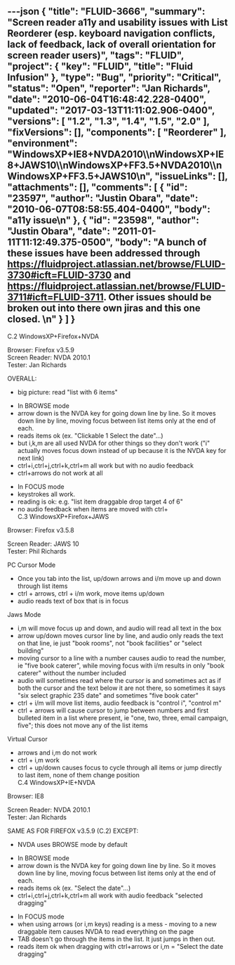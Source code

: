 ---json
{
  "title": "FLUID-3666",
  "summary": "Screen reader a11y and usability issues with List Reorderer (esp. keyboard navigation conflicts, lack of feedback, lack of overall orientation for screen reader users)",
  "tags": "FLUID",
  "project": {
    "key": "FLUID",
    "title": "Fluid Infusion"
  },
  "type": "Bug",
  "priority": "Critical",
  "status": "Open",
  "reporter": "Jan Richards",
  "date": "2010-06-04T16:48:42.228-0400",
  "updated": "2017-03-13T11:11:02.906-0400",
  "versions": [
    "1.2",
    "1.3",
    "1.4",
    "1.5",
    "2.0"
  ],
  "fixVersions": [],
  "components": [
    "Reorderer"
  ],
  "environment": "WindowsXP+IE8+NVDA2010\\\nWindowsXP+IE8+JAWS10\\\nWindowsXP+FF3.5+NVDA2010\\\nWindowsXP+FF3.5+JAWS10\n",
  "issueLinks": [],
  "attachments": [],
  "comments": [
    {
      "id": "23597",
      "author": "Justin Obara",
      "date": "2010-06-07T08:58:55.404-0400",
      "body": "a11y issue\n"
    },
    {
      "id": "23598",
      "author": "Justin Obara",
      "date": "2011-01-11T11:12:49.375-0500",
      "body": "A bunch of these issues have been addressed through <https://fluidproject.atlassian.net/browse/FLUID-3730#icft=FLUID-3730> and <https://fluidproject.atlassian.net/browse/FLUID-3711#icft=FLUID-3711>. Other issues should be broken out into there own jiras and this one closed.&#x20;\n"
    }
  ]
}
---
C.2 WindowsXP+Firefox+NVDA

Browser: Firefox v3.5.9\
Screen Reader: NVDA 2010.1\
Tester: Jan Richards

OVERALL:

* big picture: read "list with 6 items"

- In BROWSE mode
- arrow down is the NVDA key for going down line by line. So it moves down line by line, moving focus between list items only at the end of each.
- reads items ok (ex. "Clickable 1 Select the date"...)
- but i,k,m are all used NVDA for other things so they don't work ("i" actually moves focus down instead of up because it is the NVDA key for next link)
- ctrl+i,ctrl+j,ctrl+k,ctrl+m all work but with no audio feedback
- ctrl+arrows do not work at all

* In FOCUS mode
* keystrokes all work.
* reading is ok: e.g. "list item draggable drop target 4 of 6"
* no audio feedback when items are moved with ctrl+\
  C.3 WindowsXP+Firefox+JAWS

Browser: Firefox v3.5.8

Screen Reader: JAWS 10\
Tester: Phil Richards

PC Cursor Mode

* Once you tab into the list, up/down arrows  and i/m move up and down through list items
* ctrl + arrows, ctrl + i/m work, move items up/down
* audio reads text of box that is in focus

Jaws Mode

* i,m will move focus up and down, and audio will read all text in the box
* arrow up/down moves cursor line by line, and audio only reads the text on that line, ie just "book rooms", not "book facilities" or "select building"
* moving cursor to a line with a number causes audio to read the number, ie "five book caterer", while moving focus with i/m results in only "book caterer" without the number included
* audio will sometimes read where the cursor is and sometimes act as if both the cursor and the text below it are not there, so sometimes it says "six select graphic 235 date" and sometimes "five book cater"
* ctrl + i/m will move list items, audio feedback is "control i", "control m"
* ctrl + arrows will cause cursor to jump between numbers and first bulleted item in a list where present, ie "one, two, three, email campaign, five"; this does not move any of the list items

Virtual Cursor

* arrows and i,m do not work
* ctrl + i,m work
* ctrl + up/down causes focus to cycle through all items or jump directly to last item, none of them change position\
  C.4 WindowsXP+IE+NVDA

Browser: IE8

Screen Reader: NVDA 2010.1\
Tester: Jan Richards

SAME AS FOR FIREFOX v3.5.9 (C.2) EXCEPT:

* NVDA uses BROWSE mode by default

- In BROWSE mode
- arrow down is the NVDA key for going down line by line. So it moves down line by line, moving focus between list items only at the end of each.
- reads items ok (ex. "Select the date"...)
- ctrl+i,ctrl+j,ctrl+k,ctrl+m all work with audio feedback "selected dragging"

* In FOCUS mode
* when using arrows (or i,m keys) reading is a mess - moving to a new draggable item causes NVDA to read everything on the page
* TAB doesn't go through the items in the list. It just jumps in then out.
* reads item ok when dragging with ctrl+arrows or i,m = "Select the date dragging"&#x20;

        